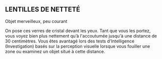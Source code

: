 ## LENTILLES DE NETTETÉ

Objet merveilleux, peu courant

On pose ces verres de cristal devant les yeux. Tant que vous
les portez, vous voyez bien plus nettement qu’à l'accoutumée
jusqu'à une distance de 30 centimètres. Vous êtes avantagé
lors des tests d'Intelligence (Investigation) basés sur la
perception visuelle lorsque vous fouiller une zone ou
examinez un objet situé à cette distance.
